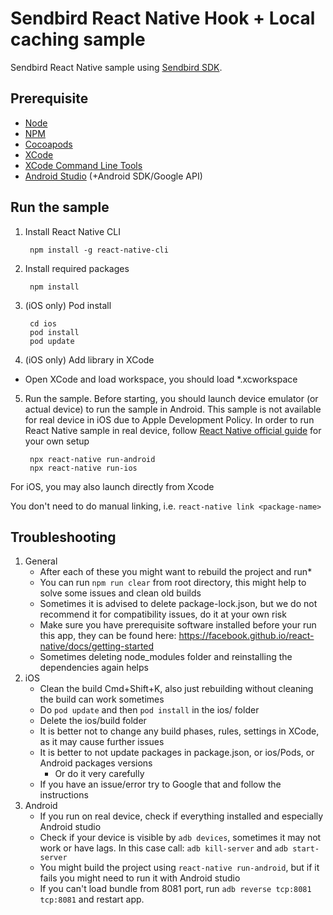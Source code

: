 # Sendbird React Native Hook + Local caching sample

Sendbird React Native sample using [Sendbird SDK](https://github.com/sendbird/SendBird-SDK-JavaScript).

## Prerequisite

- [Node](https://nodejs.org/en/)
- [NPM](https://www.npmjs.com/)
- [Cocoapods](https://cocoapods.org/)
- [XCode](https://developer.apple.com/xcode)
- [XCode Command Line Tools](https://facebook.github.io/react-native/docs/getting-started.html#xcode)
- [Android Studio](https://developer.android.com/studio/) (+Android SDK/Google API)

## Run the sample

1. Install React Native CLI

        npm install -g react-native-cli

2. Install required packages

        npm install

3. (iOS only) Pod install

        cd ios
        pod install
        pod update

4. (iOS only) Add library in XCode

- Open XCode and load workspace, you should load *.xcworkspace

5. Run the sample. Before starting, you should launch device emulator (or actual device) to run the sample in Android. This sample is not available for real device in iOS due to Apple Development Policy. In order to run React Native sample in real device, follow [React Native official guide](https://facebook.github.io/react-native/docs/running-on-device.html) for your own setup

        npx react-native run-android
        npx react-native run-ios

For iOS, you may also launch directly from Xcode

You don't need to do manual linking, i.e. `react-native link <package-name>`   
   
        
## Troubleshooting

1. General
    - After each of these you might want to rebuild the project and run*
    - You can run `npm run clear` from root directory, this might help to solve some issues and clean old builds
    - Sometimes it is advised to delete package-lock.json, but we do not recommend it for compatibility issues, do it at your own risk
    - Make sure you have prerequisite software installed before your run this app, they can be found here: https://facebook.github.io/react-native/docs/getting-started
    - Sometimes deleting node_modules folder and reinstalling the dependencies again helps 
2. iOS
    - Clean the build Cmd+Shift+K, also just rebuilding without cleaning the build can work sometimes
    - Do `pod update` and then `pod install` in the ios/ folder
    - Delete the ios/build folder
    - It is better not to change any build phases, rules, settings in XCode, as it may cause further issues
    - It is better to not update packages in package.json, or ios/Pods, or Android packages versions
        - Or do it very carefully
    - If you have an issue/error try to Google that and follow the instructions
3. Android
    - If you run on real device, check if everything installed and especially Android studio 
    - Check if your device is visible by `adb devices`, sometimes it may not work or have lags. In this case call: `adb kill-server` and `adb start-server`
    - You might build the project using `react-native run-android`, but if it fails you might need to run it with Android studio
    - If you can't load bundle from 8081 port, run `adb reverse tcp:8081 tcp:8081` and restart app.
